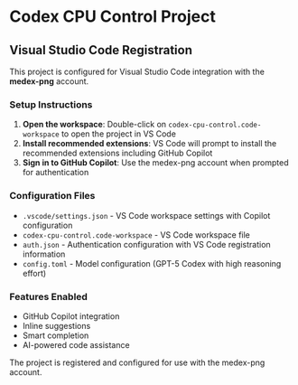 # Codex CPU Control Project

## Visual Studio Code Registration

This project is configured for Visual Studio Code integration with the **medex-png** account.

### Setup Instructions

1. **Open the workspace**: Double-click on `codex-cpu-control.code-workspace` to open the project in VS Code
2. **Install recommended extensions**: VS Code will prompt to install the recommended extensions including GitHub Copilot
3. **Sign in to GitHub Copilot**: Use the medex-png account when prompted for authentication

### Configuration Files

- `.vscode/settings.json` - VS Code workspace settings with Copilot configuration
- `codex-cpu-control.code-workspace` - VS Code workspace file
- `auth.json` - Authentication configuration with VS Code registration information
- `config.toml` - Model configuration (GPT-5 Codex with high reasoning effort)

### Features Enabled

- GitHub Copilot integration
- Inline suggestions
- Smart completion
- AI-powered code assistance

The project is registered and configured for use with the medex-png account.